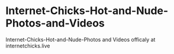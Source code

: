 # Internet-Chicks-Hot-and-Nude-Photos-and-Videos
Internet-Chicks-Hot-and-Nude-Photos and Videos officaly at internetchicks.live
